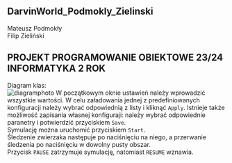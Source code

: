 ## DarvinWorld_Podmokly_Zielinski
Mateusz Podmokły\
Filip Zieliński
## PROJEKT PROGRAMOWANIE OBIEKTOWE 23/24 INFORMATYKA 2 ROK
Diagram klas:\
![diagramphoto](https://github.com/mpodmokly/DarvinWorld_Podmokly_Zielinski/blob/d7053c8574955b7263e7bd4d6db8b7e8d654460f/NOTIDEALDIAGRAM.PNG)
W początkowym oknie ustawień należy wprowadzić wszystkie wartości.
W celu załadowania jednej z predefiniowanych konfiguracji należy wybrać odpowiednią z listy i kliknąć `Apply`.
Istnieje także możliwość zapisania własnej konfiguraji: należy wybrać odpowiednie paranetry i potwierdzić przyciskiem `Save`.\
Symulację można uruchomić przyciskiem `Start`.\
Śledzenie zwierzaka następuje po naciśnięciu na niego, a przerwanie śledzenia po naciśnięciu w dowolny pusty obszar.\
Przycisk `PAUSE` zatrzymuje symulację, natomiast `RESUME` wznawia.
